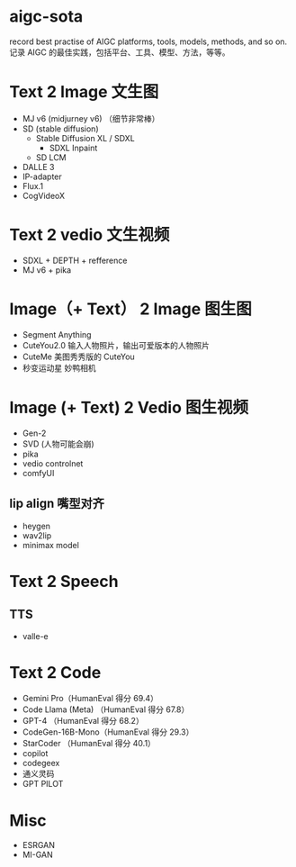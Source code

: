 # aigc-sota
record best practise of AIGC platforms, tools, models, methods, and so on. 
记录 AIGC 的最佳实践，包括平台、工具、模型、方法，等等。

# Text 2 Image 文生图 
- MJ v6 (midjurney v6) （细节非常棒）
- SD (stable diffusion)
  - Stable Diffusion XL / SDXL
    - SDXL Inpaint 
  - SD LCM
- DALLE 3 
- IP-adapter 
- Flux.1 
- CogVideoX 

# Text 2 vedio 文生视频 
- SDXL + DEPTH + refference 
- MJ v6 + pika

# Image（+ Text） 2 Image 图生图 
- Segment Anything
- CuteYou2.0 输入人物照片，输出可爱版本的人物照片
- CuteMe 美图秀秀版的 CuteYou
- 秒变运动星 妙鸭相机 

# Image (+ Text) 2 Vedio 图生视频 
- Gen-2
- SVD (人物可能会崩)
- pika 
- vedio controlnet
- comfyUI

## lip align 嘴型对齐 
- heygen 
- wav2lip
- minimax model

# Text 2 Speech
## TTS 
- valle-e 

# Text 2 Code 
- Gemini Pro（HumanEval 得分 69.4）
- Code Llama (Meta) （HumanEval 得分 67.8）
- GPT-4 （HumanEval 得分 68.2）
- CodeGen-16B-Mono（HumanEval 得分 29.3）
- StarCoder （HumanEval 得分 40.1）
- copilot 
- codegeex
- 通义灵码
- GPT PILOT

# Misc 
- ESRGAN
- MI-GAN
